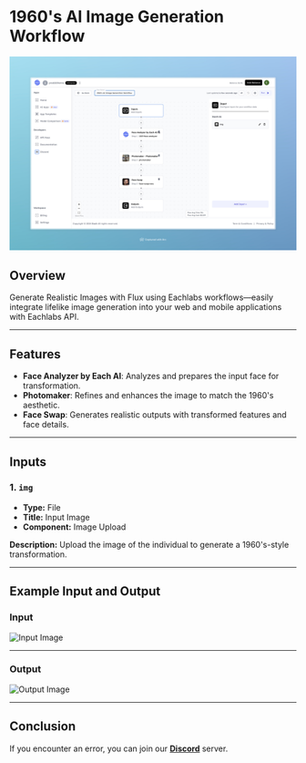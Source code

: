 # 1960's AI Image Generation Workflow

<img src="images/1960s-ai-image-generation-workflow-full.jpeg" alt="1960's AI Image Generation Workflow"/>

## Overview

Generate Realistic Images with Flux using Eachlabs workflows—easily integrate lifelike image generation into your web and mobile applications with Eachlabs API.

---

## Features

- **Face Analyzer by Each AI**: Analyzes and prepares the input face for transformation.  
- **Photomaker**: Refines and enhances the image to match the 1960's aesthetic.  
- **Face Swap**: Generates realistic outputs with transformed features and face details.

---

## Inputs

### 1. `img`  
- **Type:** File  
- **Title:** Input Image  
- **Component:** Image Upload  

**Description:** Upload the image of the individual to generate a 1960's-style transformation.

---

## Example Input and Output

### Input  
<img src="https://storage.googleapis.com/magicpoint/models/man.png" alt="Input Image" width="250"/>  

---

### Output  
<img src="https://storage.googleapis.com/magicpoint/github-outputs/1960s-ai-image-generation-workflow-output.webp" alt="Output Image" width="250"/>  

---

## Conclusion

If you encounter an error, you can join our <b><a href="https://discord.com/invite/yzZD4ZxBPt" target="_blank">Discord</a></b> server.